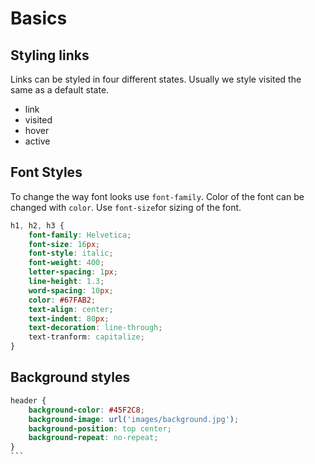 # Basics

## Styling links
Links can be styled in four different states. Usually we style visited the same as a default state.

* link
* visited
* hover
* active

## Font Styles
To change the way font looks use `font-family`. Color of the font can be changed with `color`. Use `font-size`for sizing of the font.

```css
h1, h2, h3 {
	font-family: Helvetica;
	font-size: 16px;
	font-style: italic;
	font-weight: 400;
	letter-spacing: 1px;
	line-height: 1.3;
	word-spacing: 10px;
	color: #67FAB2;
	text-align: center;
	text-indent: 80px;
	text-decoration: line-through;
	text-tranform: capitalize;
}
```

## Background styles

````css
header {
	background-color: #45F2C8;
	background-image: url('images/background.jpg');
	background-position: top center;
	background-repeat: no-repeat;
}
```